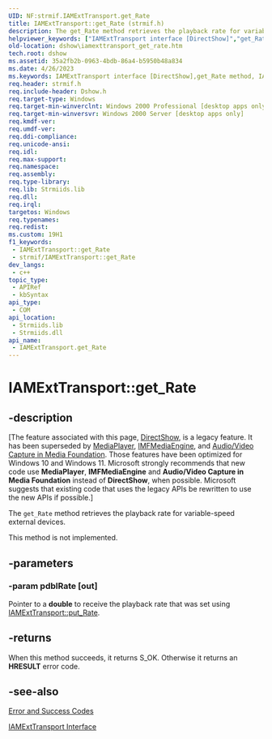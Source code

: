 ```yaml
---
UID: NF:strmif.IAMExtTransport.get_Rate
title: IAMExtTransport::get_Rate (strmif.h)
description: The get_Rate method retrieves the playback rate for variable-speed external devices.
helpviewer_keywords: ["IAMExtTransport interface [DirectShow]","get_Rate method","IAMExtTransport.get_Rate","IAMExtTransport::get_Rate","IAMExtTransportget_Rate","dshow.iamexttransport_get_rate","get_Rate","get_Rate method [DirectShow]","get_Rate method [DirectShow]","IAMExtTransport interface","strmif/IAMExtTransport::get_Rate"]
old-location: dshow\iamexttransport_get_rate.htm
tech.root: dshow
ms.assetid: 35a2fb2b-0963-4bdb-86a4-b5950b48a834
ms.date: 4/26/2023
ms.keywords: IAMExtTransport interface [DirectShow],get_Rate method, IAMExtTransport.get_Rate, IAMExtTransport::get_Rate, IAMExtTransportget_Rate, dshow.iamexttransport_get_rate, get_Rate, get_Rate method [DirectShow], get_Rate method [DirectShow],IAMExtTransport interface, strmif/IAMExtTransport::get_Rate
req.header: strmif.h
req.include-header: Dshow.h
req.target-type: Windows
req.target-min-winverclnt: Windows 2000 Professional [desktop apps only]
req.target-min-winversvr: Windows 2000 Server [desktop apps only]
req.kmdf-ver: 
req.umdf-ver: 
req.ddi-compliance: 
req.unicode-ansi: 
req.idl: 
req.max-support: 
req.namespace: 
req.assembly: 
req.type-library: 
req.lib: Strmiids.lib
req.dll: 
req.irql: 
targetos: Windows
req.typenames: 
req.redist: 
ms.custom: 19H1
f1_keywords:
 - IAMExtTransport::get_Rate
 - strmif/IAMExtTransport::get_Rate
dev_langs:
 - c++
topic_type:
 - APIRef
 - kbSyntax
api_type:
 - COM
api_location:
 - Strmiids.lib
 - Strmiids.dll
api_name:
 - IAMExtTransport.get_Rate
---
```


# IAMExtTransport::get_Rate


## -description

\[The feature associated with this page, [DirectShow](/windows/win32/directshow/directshow), is a legacy feature. It has been superseded by [MediaPlayer](/uwp/api/Windows.Media.Playback.MediaPlayer), [IMFMediaEngine](/windows/win32/api/mfmediaengine/nn-mfmediaengine-imfmediaengine), and [Audio/Video Capture in Media Foundation](windows/win32/medfound/audio-video-capture-in-media-foundation). Those features have been optimized for Windows 10 and Windows 11. Microsoft strongly recommends that new code use **MediaPlayer**, **IMFMediaEngine** and **Audio/Video Capture in Media Foundation** instead of **DirectShow**, when possible. Microsoft suggests that existing code that uses the legacy APIs be rewritten to use the new APIs if possible.\]

The <code>get_Rate</code> method retrieves the playback rate for variable-speed external devices.



This method is not implemented.

## -parameters

### -param pdblRate [out]

Pointer to a <b>double</b> to receive the playback rate that was set using <a href="/windows/desktop/api/strmif/nf-strmif-iamexttransport-put_rate">IAMExtTransport::put_Rate</a>.

## -returns

When this method succeeds, it returns S_OK. Otherwise it returns an <b>HRESULT</b> error code.

## -see-also

<a href="/windows/desktop/DirectShow/error-and-success-codes">Error and Success Codes</a>



<a href="/windows/desktop/api/strmif/nn-strmif-iamexttransport">IAMExtTransport Interface</a>